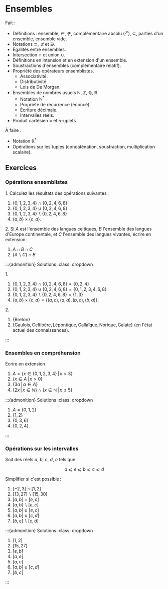 <!-- LTeX: language=fr -->

Ensembles
=========

Fait :

- Définitions : ensemble, $∈$, $∉$, complémentaire absolu ($⋅^c$), $⊂$, parties d'un ensemble,
  ensemble vide.
- Notations $⊃$, $\not⊂$ et $∋$.
- Égalités entre ensembles.
- Intersection $∩$ et union $∪$.
- Définitions en intension et en extension d'un ensemble.
- Soustractions d'ensembles (complémentaire relatif).
- Propriété des opérateurs ensemblistes.
  - Associativité.
  - Distributivité
  - Lois de De Morgan.
- Ensembles de nombres usuels $ℕ$, $ℤ$, $ℚ$, $ℝ$.
  - Notation $ℕ^*$
  - Propriété de récurrence (énoncé).
  - Écriture décimale.
  - Intervalles réels.
- Produit cartésien $×$ et $n$-uplets

À faire :

- Notation $ℝ^*$
- Opérations sur les tuples (concaténation, soustraction, multiplication scalaire).

## Exercices

### Opérations ensemblistes

1\. Calculez les résultats des opérations suivantes :

1. $\{0, 1, 2, 3, 4\} ∩ \{0, 2, 4, 6, 8\}$
2. $\{0, 1, 2, 3, 4\} ∪ \{0, 2, 4, 6, 8\}$
3. $\{0, 1, 2, 3, 4\} ∖ \{0, 2, 4, 6, 8\}$
4. $\{a, b\} × \{c, a\}$.

2\. Si $A$ est l'ensemble des langues celtiques, $B$ l'ensemble des langues d'Europe continentale,
et $C$ l'ensemble des langues vivantes, écrire en extension :

1. $A \cap B \cap C$
2. $(A ∖ C) \cap B$


:::{admonition} Solutions
:class: dropdown

1\.

1. $\{0, 1, 2, 3, 4\} ∩ \{0, 2, 4, 6, 8\} = \{0, 2, 4\}$
2. $\{0, 1, 2, 3, 4\} ∪ \{0, 2, 4, 6, 8\} = \{0, 1, 2, 3, 4, 6, 8\}$
3. $\{0, 1, 2, 3, 4\} ∖ \{0, 2, 4, 6, 8\} = \{1, 3\}$
4. $\{a, b\} × \{c, a\} = \{(a,c), (a, a), (b, c), (b, a)\}$.

2\.

1. $\{\text{Breton}\}$
2. $\{\text{Gaulois}, \text{Celtibère}, \text{Lépontique}, \text{Gallaïque}, \text{Norique},
   \text{Galate}\}$ (en l'état actuel des connaissances).

:::

### Ensembles en compréhension

Écrire en extension

1. $A = \{x ∈ \{0, 1, 2, 3, 4\}\,\vert\,x < 3\}$
2. $\{x ∈ A\,\vert\,x > 0\}$
3. $\{3α\,\vert\,α \in A\}$
4. $\{2x\,\vert\,x ∈ ℕ\} ∩ \{x ∈ ℕ\,\vert\,x ≤ 5\}$

:::{admonition} Solutions
:class: dropdown

1. $A = \{0, 1, 2\}$
2. $\{1, 2\}$
3. $\{0, 3, 6\}$
4. $\{0, 2, 4\}$.

:::


### Opérations sur les intervalles

Soit des réels $a$, $b$, $c$, $d$, $e$ tels que

$$
a ⩽ e ⩽ b ⩽ c ⩽ d
$$

Simplifier si c'est possible :

1. $[-2, 3] ∩ [1, 2]$
2. $[13, 27] ∖ [15, 30]$
3. $[a, b] ∩ [e, c]$
4. $[a, b] ∖ [e, c]$
5. $[a, b] ∪ [e, c]$
6. $[a, b] ∪ [c, d]$
7. $[b, c] ∖ [c, d]$

:::{admonition} Solutions
:class: dropdown

1. $[1, 2]$
2. $[15, 27]$
3. $[e, b]$
4. $[a, e[$
5. $[a, c]$
6. $[a, b] ∪ [c, d]$
7. $[b, c[$

:::

